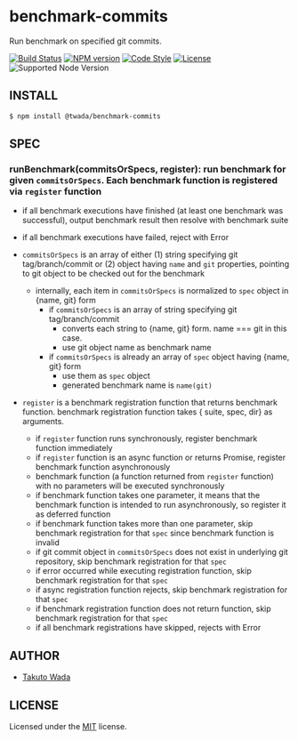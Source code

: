 benchmark-commits
================================

Run benchmark on specified git commits.

[![Build Status][ci-image]][ci-url]
[![NPM version][npm-image]][npm-url]
[![Code Style][style-image]][style-url]
[![License][license-image]][license-url]
![Supported Node Version](https://img.shields.io/node/v/%40twada%2Fbenchmark-commits)


INSTALL
---------------------------------------

```sh
$ npm install @twada/benchmark-commits
```


SPEC
---------------------------------------

### runBenchmark(commitsOrSpecs, register): run benchmark for given `commitsOrSpecs`. Each benchmark function is registered via `register` function
  - if all benchmark executions have finished (at least one benchmark was successful), output benchmark result then resolve with benchmark suite
  - if all benchmark executions have failed, reject with Error

  - `commitsOrSpecs` is an array of either (1) string specifying git tag/branch/commit or (2) object having `name` and `git` properties, pointing to git object to be checked out for the benchmark
    - internally, each item in `commitsOrSpecs` is normalized to `spec` object in {name, git} form
      - if `commitsOrSpecs` is an array of string specifying git tag/branch/commit
        - converts each string to {name, git} form. name === git in this case.
        - use git object name as benchmark name
      - if `commitsOrSpecs` is already an array of `spec` object having {name, git} form
        - use them as `spec` object
        - generated benchmark name is `name(git)`
  - `register` is a benchmark registration function that returns benchmark function. benchmark registration function takes { suite, spec, dir} as arguments.
    - if `register` function runs synchronously, register benchmark function immediately
    - if `register` function is an async function or returns Promise, register benchmark function asynchronously
    - benchmark function (a function returned from `register` function) with no parameters will be executed synchronously
    - if benchmark function takes one parameter, it means that the benchmark function is intended to run asynchronously, so register it as deferred function
    - if benchmark function takes more than one parameter, skip benchmark registration for that `spec` since benchmark function is invalid
    - if git commit object in `commitsOrSpecs` does not exist in underlying git repository, skip benchmark registration for that `spec`
    - if error occurred while executing registration function, skip benchmark registration for that `spec`
    - if async registration function rejects, skip benchmark registration for that `spec`
    - if benchmark registration function does not return function, skip benchmark registration for that `spec`
    - if all benchmark registrations have skipped, rejects with Error


AUTHOR
---------------------------------------
* [Takuto Wada](https://github.com/twada)


LICENSE
---------------------------------------
Licensed under the [MIT](https://twada.mit-license.org) license.

[ci-image]: https://github.com/twada/benchmark-commits/workflows/Node.js%20CI/badge.svg
[ci-url]: https://github.com/twada/benchmark-commits/actions?query=workflow%3A%22Node.js+CI%22

[npm-url]: https://npmjs.org/package/@twada/benchmark-commits
[npm-image]: https://badge.fury.io/js/%40twada%2Fbenchmark-commits.svg

[style-url]: https://github.com/neostandard/neostandard
[style-image]: https://img.shields.io/badge/code_style-neostandard-brightgreen?style=flat

[license-url]: https://twada.mit-license.org
[license-image]: https://img.shields.io/badge/license-MIT-brightgreen.svg
